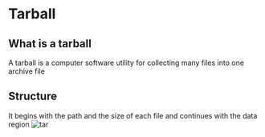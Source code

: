 # Tarball

## What is a tarball
A tarball is a computer software utility for collecting many files into one archive file

## Structure
It begins with the path and the size of each file and continues with the data region
![tar](https://user-images.githubusercontent.com/36489953/38105095-61a89274-338b-11e8-8a34-12ff8cab2c91.PNG)

